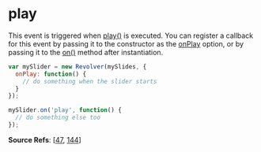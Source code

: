 # play

This event is triggered when [play()](https://github.com/revolverjs/revolverjs/blob/master/docs/revolver.methods.play.md) is executed. You can register a callback for this event by passing it to the constructor as the [onPlay](https://github.com/revolverjs/revolverjs/blob/master/docs/revolver.options.onplay.md) option, or by passing it to the [on()](https://github.com/revolverjs/revolverjs/blob/master/docs/revolver.methods.on.md) method after instantiation.

```javascript
var mySlider = new Revolver(mySlides, {
  onPlay: function() {
    // do something when the slider starts
  }
});

mySlider.on('play', function() {
  // do something else too
});
```

**Source Refs**: [[47](https://github.com/revolverjs/revolverjs/blob/master/coffee/revolver.coffee#L47), [144](https://github.com/revolverjs/revolverjs/blob/master/coffee/revolver.coffee#L144)]
